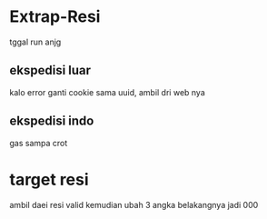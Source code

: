 # Extrap-Resi

tggal run anjg

## ekspedisi luar
 kalo error ganti cookie sama uuid, ambil dri web nya
 
 ## ekspedisi indo
 gas sampa crot
 
 
 # target resi 
 ambil daei resi valid kemudian ubah 3 angka belakangnya jadi 000
